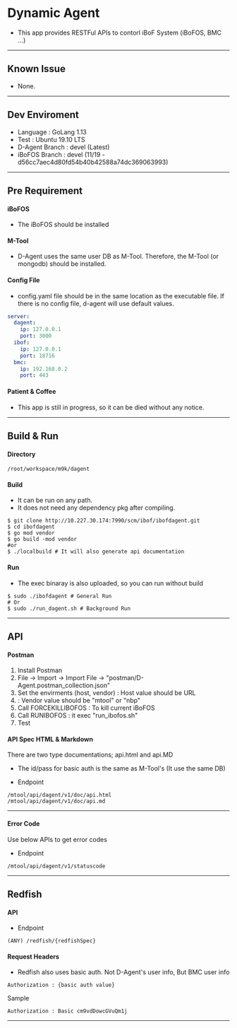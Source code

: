 # Dynamic Agent

*  This app provides RESTFul APIs to contorl iBoF System (iBoFOS, BMC ...)

***

## Known Issue
* None.

***

## Dev Enviroment
* Language : GoLang 1.13
* Test : Ubuntu 19.10 LTS
* D-Agent Branch : devel (Latest)
* iBoFOS Branch : devel (11/19 - d56cc7aec4d80fd54b40b42588a74dc369063993)

***

## Pre Requirement
#### iBoFOS
* The iBoFOS should be installed

#### M-Tool
* D-Agent uses the same user DB as M-Tool. Therefore, the M-Tool (or mongodb) should be installed. 

#### Config File
* config.yaml file should be in the same location as the executable file.
If there is no config file, d-agent will use default values.
```yaml
server:
  dagent:
    ip: 127.0.0.1
    port: 3000
  ibof:
    ip: 127.0.0.1
    port: 18716
  bmc:
    ip: 192.168.0.2
    port: 443
```

#### Patient & Coffee
* This app is still in progress, so it can be died without any notice.

***

## Build & Run
#### Directory
``` 
/root/workspace/m9k/dagent
```

#### Build
* It can be run on any path.
* It does not need any dependency pkg after compiling.
```shell script
$ git clone http://10.227.30.174:7990/scm/ibof/ibofdagent.git
$ cd ibofdagent
$ go mod vendor
$ go build -mod vendor
#or
$ ./localbuild # It will also generate api documentation
```
#### Run
* The exec binaray is also uploaded, so you can run without build
```shell script
$ sudo ./ibofdagent # General Run
# Or
$ sudo ./run_dagent.sh # Background Run 
```

***

## API
#### Postman
1. Install Postman
2. File -> Import -> Import File -> "postman/D-Agent.postman_collection.json"
3. Set the envirments (host, vendor)
: Host value should be URL
4. : Vendor value should be "mtool" or "nbp"    
5. Call FORCEKILLIBOFOS
    : To kill current iBoFOS  
6. Call RUNIBOFOS 
    : it exec "run_ibofos.sh"
7. Test

#### API Spec HTML & Markdown
There are two type documentations; api.html and api.MD
* The id/pass for basic auth is the same as M-Tool's (It use the same DB)

* Endpoint  
```
/mtool/api/dagent/v1/doc/api.html
/mtool/api/dagent/v1/doc/api.md
```

***

#### Error Code
Use below APIs to get error codes

* Endpoint
```
/mtool/api/dagent/v1/statuscode
```

***

## Redfish
#### API
* Endpoint
```
(ANY) /redfish/{redfishSpec}
```
  

#### Request Headers
* Redfish also uses basic auth. Not D-Agent's user info, But BMC user info 
```
Authorization : {basic auth value}
```

Sample
```
Authorization : Basic cm9vdDowcGVuQm1j
```

***

